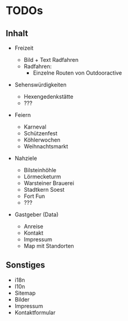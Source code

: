 # TODOs

## Inhalt

* Freizeit
  * Bild + Text Radfahren
  * Radfahren:
      * Einzelne Routen von Outdooractive
  
* Sehenswürdigkeiten
  * Hexengedenkstätte
  * ???
  
* Feiern
  * Karneval
  * Schützenfest
  * Köhlerwochen
  * Weihnachtsmarkt

* Nahziele
  * Bilsteinhöhle
  * Lörmecketurm
  * Warsteiner Brauerei
  * Stadtkern Soest
  * Fort Fun
  * ???
  
* Gastgeber (Data)
  * Anreise
  * Kontakt
  * Impressum
  * Map mit Standorten

## Sonstiges
* i18n
* l10n
* Sitemap
* Bilder
* Impressum
* Kontaktformular
